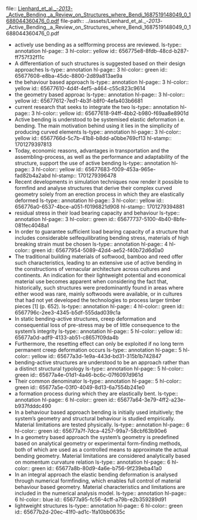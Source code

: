 file:: [Lienhard_et_al._-_2013_-_Active_Bending,_a_Review_on_Structures_where_Bendi_1687519148049_0_1688044360476_0.pdf](../assets/Lienhard_et_al._-_2013_-_Active_Bending,_a_Review_on_Structures_where_Bendi_1687519148049_0_1688044360476_0.pdf)
file-path:: ../assets/Lienhard_et_al._-_2013_-_Active_Bending,_a_Review_on_Structures_where_Bendi_1687519148049_0_1688044360476_0.pdf

- actively use bending as a selfforming process are reviewed.
  ls-type:: annotation
  hl-page:: 3
  hl-color:: yellow
  id:: 656775e8-8fdb-48cd-b287-ff757f32f11c
- A differentiation of such structures is suggested based on their design approaches
  ls-type:: annotation
  hl-page:: 3
  hl-color:: green
  id:: 65677608-e8ba-45dc-8800-2d89a813ae9a
- the behaviour based approach
  ls-type:: annotation
  hl-page:: 3
  hl-color:: yellow
  id:: 65677610-4d4f-4ef5-a464-c55c823c9614
- the geometry based approac
  ls-type:: annotation
  hl-page:: 3
  hl-color:: yellow
  id:: 65677612-7ed1-4b3f-b8f0-4efa403b6681
- current research that seeks to integrate the two
  ls-type:: annotation
  hl-page:: 3
  hl-color:: yellow
  id:: 65677618-94ff-4bb2-b980-f69aa8e8901d
- Active bending is understood to be systemised elastic deformation i.e. bending. The main motivation behind using it lies in the simplicity of producing curved elements
  ls-type:: annotation
  hl-page:: 3
  hl-color:: yellow
  id:: 6567766d-5c7b-41b8-b8dd-a0bbe769cf13
  hl-stamp:: 1701279397813
- Today, economic reasons, advantages in transportation and the assembling-process, as well as the performance and adaptability of the structure, support the use of active bending
  ls-type:: annotation
  hl-page:: 3
  hl-color:: yellow
  id:: 65677683-f009-453a-965e-fad82b4a2abd
  hl-stamp:: 1701279396478
- Recent developments in simulation techniques now render it possible to formfind and analyse structures that derive their complex curved geometry solely from an erection process in which they are elastically deformed
  ls-type:: annotation
  hl-page:: 3
  hl-color:: yellow
  id:: 656776a0-6537-4bce-a051-f0196821d908
  hl-stamp:: 1701279394881
- residual stress in their load bearing capacity and behaviour
  ls-type:: annotation
  hl-page:: 3
  hl-color:: green
  id:: 65677737-5100-4b40-8bfe-081fec4048a1
- In order to guarantee sufficient load bearing capacity of a structure that includes considerable selfequilibrating bending stress, materials of high breaking strain must be chosen
  ls-type:: annotation
  hl-page:: 4
  hl-color:: green
  id:: 65677954-5089-42d4-ae52-f40b72d6d0a0
- The traditional building materials of softwood, bamboo and reed offer such characteristics, leading to an extensive use of active bending in the constructions of vernacular architecture across cultures and continents. An indication for their lightweight potential and economical material use becomes apparent when considering the fact that, historically, such structures were predominantly found in areas where either wood was rare, mainly softwoods were available, or in cultures that had not yet developed the technologies to process larger timber pieces [1] (p. 652).
  ls-type:: annotation
  hl-page:: 4
  hl-color:: green
  id:: 6567796c-2ee3-4345-b5df-555dad039c1a
- In static bending-active structures, creep deformation and consequential loss of pre-stress may be of little consequence to the system’s integrity
  ls-type:: annotation
  hl-page:: 5
  hl-color:: yellow
  id:: 65677a0d-adf9-4133-ab51-c8657f09da4b
- Furthermore, the resetting effect can only be exploited if no long term permanent creep deformation occurs
  ls-type:: annotation
  hl-page:: 5
  hl-color:: yellow
  id:: 65677a3d-1e9a-443d-bd31-315b1b742847
- bending-active structures are understood to be an approach rather than a distinct structural typology
  ls-type:: annotation
  hl-page:: 5
  hl-color:: green
  id:: 65677a4e-01d1-4a46-bc6c-07f6097d961d
- Their common denominator 
  ls-type:: annotation
  hl-page:: 5
  hl-color:: green
  id:: 65677a5e-03f0-4049-8d13-6a7554b241e0
- a formation process during which they are elastically bent.
  ls-type:: annotation
  hl-page:: 6
  hl-color:: green
  id:: 65677a64-3e79-4ff2-a23e-b937fdddc490
- In a behaviour based approach bending is initially used intuitively; the system’s geometry and structural behaviour is studied empirically. Material limitations are tested physically.
  ls-type:: annotation
  hl-page:: 6
  hl-color:: green
  id:: 65677a7f-7dca-4257-99a7-58cbf63b90e6
- In a geometry based approach the system’s geometry is predefined based on analytical geometry or experimental form-finding methods, both of which are used as a controlled means to approximate the actual bending geometry. Material limitations are considered analytically based on momentum curvature relation
  ls-type:: annotation
  hl-page:: 6
  hl-color:: green
  id:: 65677a8b-80d9-4a6e-b756-9f239eba41a0
- In an integral approach the elastic bending deformation is analysed through numerical formfinding, which enables full control of material behaviour based geometry. Material characteristics and limitations are included in the numerical analysis model.
  ls-type:: annotation
  hl-page:: 6
  hl-color:: blue
  id:: 65677a95-fc56-4cff-a79b-e2b359289d91
- lightweight structures 
  ls-type:: annotation
  hl-page:: 6
  hl-color:: green
  id:: 65677b2d-20ec-41f0-ad1c-1fa10bb0635c